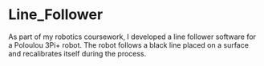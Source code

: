# Line_Follower
As part of my robotics coursework, I developed a line follower software for a Poloulou 3Pi+ robot. The robot follows a black line placed on  a surface and recalibrates itself during the process.
